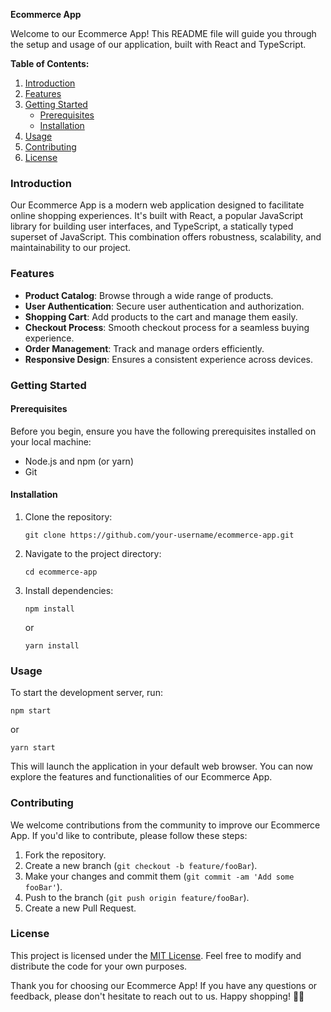 **Ecommerce App**

Welcome to our Ecommerce App! This README file will guide you through the setup and usage of our application, built with React and TypeScript.

**Table of Contents:**

1. [Introduction](#introduction)
2. [Features](#features)
3. [Getting Started](#getting-started)
   - [Prerequisites](#prerequisites)
   - [Installation](#installation)
4. [Usage](#usage)
5. [Contributing](#contributing)
6. [License](#license)

### Introduction

Our Ecommerce App is a modern web application designed to facilitate online shopping experiences. It's built with React, a popular JavaScript library for building user interfaces, and TypeScript, a statically typed superset of JavaScript. This combination offers robustness, scalability, and maintainability to our project.

### Features

- **Product Catalog**: Browse through a wide range of products.
- **User Authentication**: Secure user authentication and authorization.
- **Shopping Cart**: Add products to the cart and manage them easily.
- **Checkout Process**: Smooth checkout process for a seamless buying experience.
- **Order Management**: Track and manage orders efficiently.
- **Responsive Design**: Ensures a consistent experience across devices.

### Getting Started

#### Prerequisites

Before you begin, ensure you have the following prerequisites installed on your local machine:

- Node.js and npm (or yarn)
- Git

#### Installation

1. Clone the repository:

   ```
   git clone https://github.com/your-username/ecommerce-app.git
   ```

2. Navigate to the project directory:

   ```
   cd ecommerce-app
   ```

3. Install dependencies:

   ```
   npm install
   ```

   or

   ```
   yarn install
   ```

### Usage

To start the development server, run:

```
npm start
```

or

```
yarn start
```

This will launch the application in your default web browser. You can now explore the features and functionalities of our Ecommerce App.

### Contributing

We welcome contributions from the community to improve our Ecommerce App. If you'd like to contribute, please follow these steps:

1. Fork the repository.
2. Create a new branch (`git checkout -b feature/fooBar`).
3. Make your changes and commit them (`git commit -am 'Add some fooBar'`).
4. Push to the branch (`git push origin feature/fooBar`).
5. Create a new Pull Request.

### License

This project is licensed under the [MIT License](LICENSE). Feel free to modify and distribute the code for your own purposes.

Thank you for choosing our Ecommerce App! If you have any questions or feedback, please don't hesitate to reach out to us. Happy shopping! 🛒🎉

